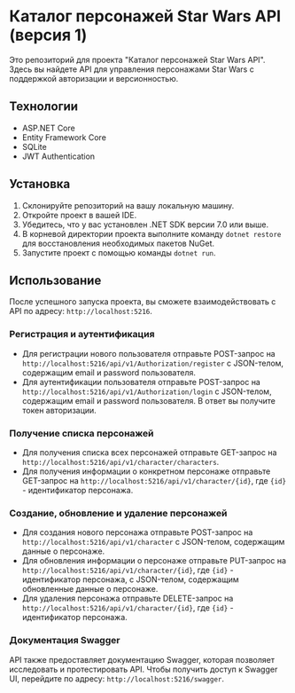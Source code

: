 # Каталог персонажей Star Wars API (версия 1)

Это репозиторий для проекта "Каталог персонажей Star Wars API". Здесь вы найдете API для управления персонажами Star Wars с поддержкой авторизации и версионностью.

## Технологии

- ASP.NET Core
- Entity Framework Core
- SQLite
- JWT Authentication

## Установка

1. Склонируйте репозиторий на вашу локальную машину.
2. Откройте проект в вашей IDE.
3. Убедитесь, что у вас установлен .NET SDK версии 7.0 или выше.
4. В корневой директории проекта выполните команду `dotnet restore` для восстановления необходимых пакетов NuGet.
5. Запустите проект с помощью команды `dotnet run`.

## Использование

После успешного запуска проекта, вы сможете взаимодействовать с API по адресу: `http://localhost:5216`.

### Регистрация и аутентификация

- Для регистрации нового пользователя отправьте POST-запрос на `http://localhost:5216/api/v1/Authorization/register` с JSON-телом, содержащим email и password пользователя.
- Для аутентификации пользователя отправьте POST-запрос на `http://localhost:5216/api/v1/Authorization/login` с JSON-телом, содержащим email и password пользователя. В ответ вы получите токен авторизации.

### Получение списка персонажей

- Для получения списка всех персонажей отправьте GET-запрос на `http://localhost:5216/api/v1/character/characters`.
- Для получения информации о конкретном персонаже отправьте GET-запрос на `http://localhost:5216/api/v1/character/{id}`, где `{id}` - идентификатор персонажа.

### Создание, обновление и удаление персонажей

- Для создания нового персонажа отправьте POST-запрос на `http://localhost:5216/api/v1/character` с JSON-телом, содержащим данные о персонаже.
- Для обновления информации о персонаже отправьте PUT-запрос на `http://localhost:5216/api/v1/character/{id}`, где `{id}` - идентификатор персонажа, с JSON-телом, содержащим обновленные данные о персонаже.
- Для удаления персонажа отправьте DELETE-запрос на `http://localhost:5216/api/v1/character/{id}`, где `{id}` - идентификатор персонажа.

### Документация Swagger

API также предоставляет документацию Swagger, которая позволяет исследовать и протестировать API. Чтобы получить доступ к Swagger UI, перейдите по адресу: `http://localhost:5216/swagger`.
